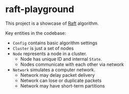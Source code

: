 # raft-playground

This project is a showcase of [Raft](https://raft.github.io/) algorithm.

Key entities in the codebase:
- `Config` contains basic algorithm settings
- `Cluster` is just a set of nodes
- `Node` represents a node in a cluster. 
  - Node has unique ID and internal `State`.
  - Nodes communicate with each other via network
- `Network` simulates a computer network.
  - Network may delay packet delivery
  - Network can lose or duplicate packets  
  - Network may have short-term partitions